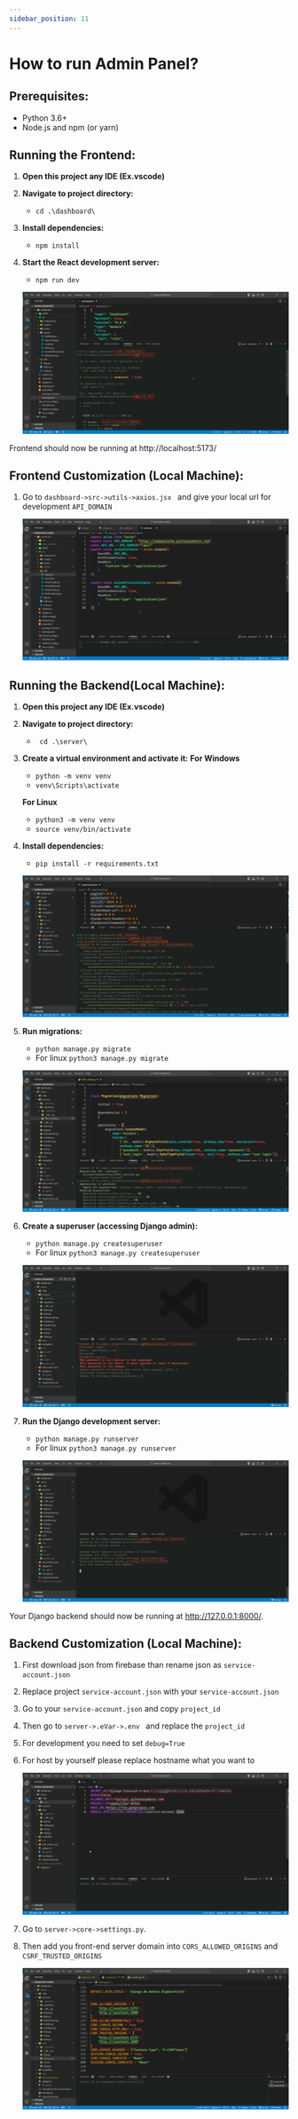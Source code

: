 ```yaml
---
sidebar_position: 11
---
```


# How to run Admin Panel?

## Prerequisites:

- Python 3.6+
- Node.js and npm (or yarn)

## Running the Frontend:

1. **Open this project any IDE (Ex.vscode)**

2. **Navigate to project directory:**

   - `cd .\dashboard\`

3. **Install dependencies:**

   - `npm install`

4. **Start the React development server:**

   - `npm run dev`

   ![installation process](./img/installation.png)

Frontend should now be running at http://localhost:5173/

## Frontend Customization (Local Machine):

1. Go to `dashboard->src->utils->axios.jsx ` and give your local url for development `API_DOMAIN`

   ![installation process 1](./img/installation-6.png)

## Running the Backend(Local Machine):

1. **Open this project any IDE (Ex.vscode)**

2. **Navigate to project directory:**

   - ` cd .\server\`

3. **Create a virtual environment and activate it:**
   **For Windows**

   - `python -m venv venv`
   - `venv\Scripts\activate`

   **For Linux**

   - `python3 -m venv venv`
   - `source venv/bin/activate`

4. **Install dependencies:**

   - `pip install -r requirements.txt`

   ![backend installation process 1](./img/installation-1.png)

5. **Run migrations:**

   - `python manage.py migrate`
   - For linux `python3 manage.py migrate`

   ![backend installation process db migrations](./img/installation-2.png)

6. **Create a superuser (accessing Django admin):**

   - `python manage.py createsuperuser`
   - For linux `python3 manage.py createsuperuser`

   ![backend installation process superuser](./img/installation-3.png)

7. **Run the Django development server:**

   - `python manage.py runserver`
   - For linux `python3 manage.py runserver`

   ![backend installation process superuser](./img/installation-4.png)

Your Django backend should now be running at http://127.0.0.1:8000/.

## Backend Customization (Local Machine):

1. First download json from firebase than rename json as `service-account.json`
2. Replace project `service-account.json` with your `service-account.json`
3. Go to your `service-account.json` and copy `project_id`
4. Then go to `server->.eVar->.env ` and replace the `project_id`
5. For development you need to set `debug=True`
6. For host by yourself please replace hostname what you want to

   ![backend customization](./img/installation-5.png)

7. Go to `server->core->settings.py`.
8. Then add you front-end server domain into `CORS_ALLOWED_ORIGINS` and `CSRF_TRUSTED_ORIGINS`

   ![backend customization 1](./img/installation-7.png)
